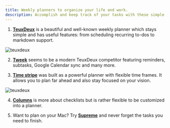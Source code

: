 ```yaml
---
title: Weekly planners to organize your life and work.
description: Accomplish and keep track of your tasks with these simple and minimal weekly planners.
---
```


1. [**TeuxDeux**](https://teuxdeux.com/) is a beautiful and well-known weekly planner which stays simple and has useful features: from scheduling recurring to-dos to markdown support.

![teuxdeux](/teuxdeux.webp)

2. [**Tweek**](https://tweek.so/) seems to be a modern TeuxDeux competitor featuring reminders, subtasks, Google Calendar sync and many more.

3. [**Time stripe**](https://timestripe.com/) was built as a powerful planner with flexible time frames. It allows you to plan far ahead and also stay focused on your vision.

![teuxdeux](/timestripe.webp)

4. [**Columns**](https://columns.app/) is more about checklists but is rather flexible to be customized into a planner.

5. Want to plan on your Mac? Try [**Supreme**](https://supreme.li/) and never forget the tasks you need to finish.

